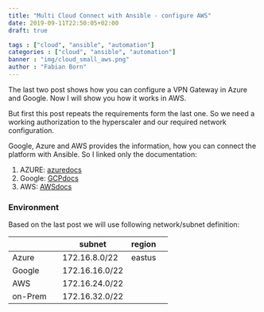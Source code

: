 ```yaml
---
title: "Multi Cloud Connect with Ansible - configure AWS"
date: 2019-09-11T22:50:05+02:00
draft: true

tags : ["cloud", "ansible", "automation"]
categories : ["cloud", "ansible", "automation"]
banner : "img/cloud_small_aws.png"
author : "Fabian Born"
---
```


The last two post shows how you can configure a VPN Gateway in Azure and Google. Now I will show you how it works in AWS.

But first this post repeats the requirements form the last one. So we need a working authorization to the hyperscaler and our required network configuration. 

Google, Azure and AWS provides the information, how you can connect the platform with Ansible. So I linked only the documentation:

 1. AZURE: [azuredocs]
 2. Google: [GCPdocs]
 3. AWS: [AWSdocs]


### Environment
Based on the last post we will use following network/subnet definition:

|         | | subnet          | region  |   |
|----|----|----|----|----|
| Azure   | |172.16.8.0/22   | eastus  |   |
| Google  | |172.16.16.0/22  |   |   |
| AWS     | |172.16.24.0/22  |   |   | 
| on-Prem | |172.16.32.0/22  |   |   |





 <!---  
    Reference/Links which are included in text
 --->
 <!---  
    Reference/Links which are included in text
 --->
[awsdocs]: https://docs.ansible.com/ansible/2.8/scenario_guides/guide_aws.html "AWS docs"
[gcpdocs]: https://docs.ansible.com/ansible/2.8/scenario_guides/guide_gce.html "GCP ansible docs"
[azuredocs]: https://docs.ansible.com/ansible/2.8/scenario_guides/guide_azure.html "Azure ansible docs"

[aws]: https://aws.amazon.com "AWS"
[gcp]: https://cloud.google.com "Google"
[azure]: https://portal.azure.com "Azure"

